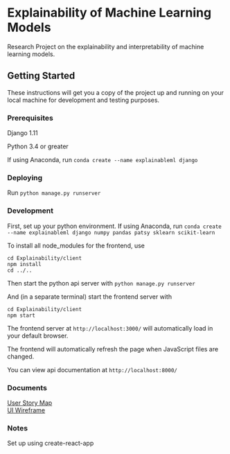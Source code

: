 # Explainability of Machine Learning Models

Research Project on the explainability and interpretability of machine learning models.

## Getting Started

These instructions will get you a copy of the project up and running on your local machine for development and testing purposes. 

### Prerequisites

Django 1.11

Python 3.4 or greater

If using Anaconda, run
`conda create --name explainableml django`

### Deploying

Run `python manage.py runserver`

### Development

First, set up your python environment. If using Anaconda, run
`conda create --name explainableml django numpy pandas patsy sklearn scikit-learn`

To install all node_modules for the frontend, use
```
cd Explainability/client
npm install
cd ../..
```

Then start the python api server with `python manage.py runserver`

And (in a separate terminal) start the frontend server with
```
cd Explainability/client
npm start
```

The frontend server at `http://localhost:3000/` will automatically load in your default browser.

The frontend will automatically refresh the page when JavaScript files are changed.

You can view api documentation at `http://localhost:8000/`

### Documents

<a href="https://drive.google.com/open?id=1mvqfzQ_mZhfX1jMKooT67kJvRwBtw27upqGH7I-9D44" target="_blank"> User Story Map </a> <br>
<a href="https://drive.google.com/open?id=1-lky_fUsFvXq8yCx_ntPu27eIgZT6C3BqkOzpVsHK7s" target="_blank"> UI Wireframe </a>


### Notes

Set up using create-react-app
